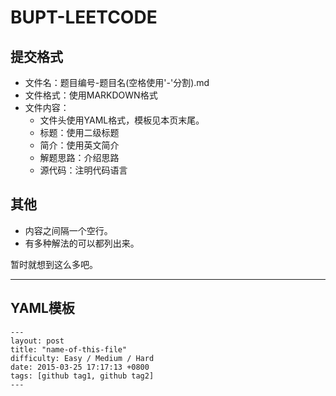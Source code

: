 # BUPT-LEETCODE

## 提交格式

* 文件名：题目编号-题目名(空格使用'-'分割).md
* 文件格式：使用MARKDOWN格式
* 文件内容：
	* 文件头使用YAML格式，模板见本页末尾。
	* 标题：使用二级标题
	* 简介：使用英文简介
	* 解题思路：介绍思路
	* 源代码：注明代码语言

## 其他
* 内容之间隔一个空行。
* 有多种解法的可以都列出来。

暂时就想到这么多吧。

---

## YAML模板

```
---
layout: post
title: "name-of-this-file"
difficulty: Easy / Medium / Hard
date: 2015-03-25 17:17:13 +0800
tags: [github tag1, github tag2]
---
```